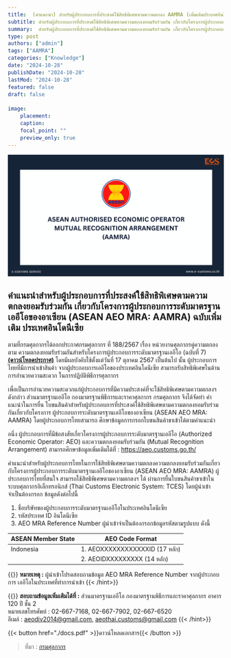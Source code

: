 ```yaml
---
title:  (คำแนะนำ) สำหรับผู้ประกอบการที่ประสงค์ใช้สิทธิพิเศษตามความตกลง AAMRA (เพิ่มเติมประเทศอินโดนีเซีย)
subtitle: สำหรับผู้ประกอบการที่ประสงค์ใช้สิทธิพิเศษตามความตกลงยอมรับร่วมกัน เกี่ยวกับโครงการผู้ประกอบการระดับมาตรฐานเออีโอของอาเซียน (ASEAN AEO MRA - AAMRA) ฉบับเพิ่มเติม ประเทศอินโดนีเซีย
summary:  สำหรับผู้ประกอบการที่ประสงค์ใช้สิทธิพิเศษตามความตกลงยอมรับร่วมกัน เกี่ยวกับโครงการผู้ประกอบการระดับมาตรฐานเออีโอของอาเซียน (ASEAN AEO MRA - AAMRA) ฉบับเพิ่มเติม ประเทศอินโดนีเซีย
type: post
authors: ["admin"]
tags: ["AAMRA"]
categories: ["Knowledge"]
date: "2024-10-28"
publishDate: "2024-10-28"
lastMod: "2024-10-28"
featured: false
draft: false

image:
    placement:
    caption: 
    focal_point: ""
    preview_only: true
---
```


![](featured.png)

## คำแนะนำสำหรับผู้ประกอบการที่ประสงค์ใช้สิทธิพิเศษตามความตกลงยอมรับร่วมกัน เกี่ยวกับโครงการผู้ประกอบการระดับมาตรฐานเออีโอของอาเซียน (ASEAN AEO MRA: AAMRA) ฉบับเพิ่มเติม ประเทศอินโดนีเซีย
 
ตามที่กรมศุลกากรได้ออกประกาศกรมศุลกากร ที่ 188/2567 เรื่อง หน่วยงานศุลกากรคู่ความตกลงตาม ความตกลงยอมรับร่วมกันสำหรับโครงการผู้ประกอบการระดับมาตรฐานเออีโอ (ฉบับที่ 7) [**(ดาวน์โหลดประกาศ)**](./188-2567.pdf) โดยมีผลบังคับใช้ตั้งแต่วันที่ 17 ตุลาคม 2567 เป็นต้นไป นั้น ผู้ประกอบการไทยที่มีการนำเข้าสินค้า จากผู้ประกอบการเออีโอของประเทศอินโดนีเซีย สามารถรับสิทธิพิเศษในด้านการอำนวยความสะดวก ในการปฏิบัติพิธีการศุลกากร

เพื่อเป็นการอำนวยความสะดวกแก่ผู้ประกอบการที่มีความประสงค์ที่จะใช้สิทธิพิเศษตามความตกลงฯ ดังกล่าว ส่วนมาตรฐานเออีโอ กองมาตรฐานพิธีการและราคาศุลกากร กรมศุลกากร จึงได้จัดทำ คำแนะนำในการยื่น ใบขนสินค้าสำหรับผู้ประกอบการที่ประสงค์ใช้สิทธิพิเศษตามความตกลงยอมรับร่วมกันเกี่ยวกับโครงการ ผู้ประกอบการระดับมาตรฐานเออีโอของอาเซียน (ASEAN AEO MRA: AAMRA) โดยผู้ประกอบการไทยสามารถ ศึกษาข้อมูลการกรอกใบขนสินค้าขาเข้าได้ตามคำแนะนำ

อนึ่ง ผู้ประกอบการที่มีข้อสงสัยเกี่ยวโครงการผู้ประกอบการระดับมาตรฐานเออีโอ (Authorized Economic Operator: AEO) และความตกลงยอมรับร่วมกัน (Mutual Recognition Arrangement) สามารถศึกษาข้อมูลเพิ่มเติมได้ที่ : https://aeo.customs.go.th/
  
คำแนะนำสำหรับผู้ประกอบการไทยในการใช้สิทธิพิเศษตามความตกลงความตกลงยอมรับร่วมกันเกี่ยวกับโครงการผู้ประกอบการระดับมาตรฐานเออีโอของอาเซียน (ASEAN AEO MRA: AAMRA) ผู้ประกอบการไทยที่สนใจ สามารถใช้สิทธิพิเศษตามความตกลงฯ ได้ ผ่านการยื่นใบขนสินค้าขาเข้าใน ระบบศุลกากรอิเล็กทรอนิกส์ (Thai Customs Electronic System: TCES) โดยผู้นำเข้าจำเป็นต้องกรอก ข้อมูลดังต่อไปนี้  

1. ชื่อบริษัทของผู้ประกอบการระดับมาตรฐานเออีโอในประเทศอินโดนีเซีย
2. รหัสประเทศ ID อินโดนีเซีย
3. AEO MRA Reference Number ผู้นำเข้าจำเป็นต้องกรอกข้อมูลรหัสตามรูปแบบ ดังนี้

| ASEAN Member State | AEO Code Format |
|---------------|---------------------|
| Indonesia | 1. AEOXXXXXXXXXXXXID (17 หลัก)|
|            |2. AEOIDXXXXXXXXX (14 หลัก) |


{{<hint warning>}}
**หมายเหตุ :** ผู้นำเข้าโปรดสอบถามข้อมูล AEO MRA Reference Number จากผู้ประกอบการ
เออีโอในประเทศที่ทำการนำเข้า
{{< /hint>}}

{{<hint success>}}
**สอบถามข้อมูลเพิ่มเติมได้ที่ :** ส่วนมาตรฐานเออีโอ กองมาตรฐานพิธีการและราคาศุลกากร อาคาร 120 ปี ชั้น 2  
หมายเลขโทรศัพท์ : 02-667-7168, 02-667-7902, 02-667-6520  
อีเมล์ : aeodiv2014@gmail.com, aeothai.customs@gmail.com
{{< /hint>}}

{{< button href="./docs.pdf" >}}ดาวน์โหลดเอกสาร{{< /button >}}  



> ที่มา : [กรมศุลกากร](https://www.customs.go.th/cont_strc_simple_with_date.php?current_id=14232a324148505f47464b48464b47)
